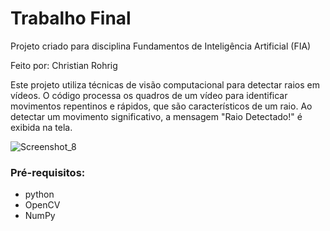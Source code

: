 # Trabalho Final
Projeto criado para disciplina Fundamentos de Inteligência Artificial (FIA)

Feito por: Christian Rohrig

Este projeto utiliza técnicas de visão computacional para detectar raios em vídeos. O código processa os quadros de um vídeo para identificar movimentos repentinos e rápidos, que são característicos de um raio. Ao detectar um movimento significativo, a mensagem "Raio Detectado!" é exibida na tela.

![Screenshot_8](https://github.com/user-attachments/assets/e4a06073-66ac-45a7-9cea-f593d652faee)


### Pré-requisitos:
  - python
  - OpenCV
  - NumPy
